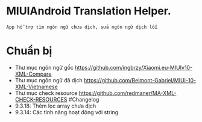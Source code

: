 # MIUIAndroid Translation Helper.
	App hỗ trợ tìm ngôn ngữ chưa dịch, sửa ngôn ngữ dịch lỗi
# Chuẩn bị
- Thư mục ngôn ngữ gốc https://github.com/ingbrzy/Xiaomi.eu-MIUIv10-XML-Compare
- Thư mục ngôn ngữ đã dịch https://github.com/Belmont-Gabriel/MIUI-10-XML-Vietnamese
- Thư mục check resource https://github.com/redmaner/MA-XML-CHECK-RESOURCES
#Changelog
- 9.3.18: Thêm lọc array chưa dịch
- 9.3.14: Các tính năng hoạt động với string